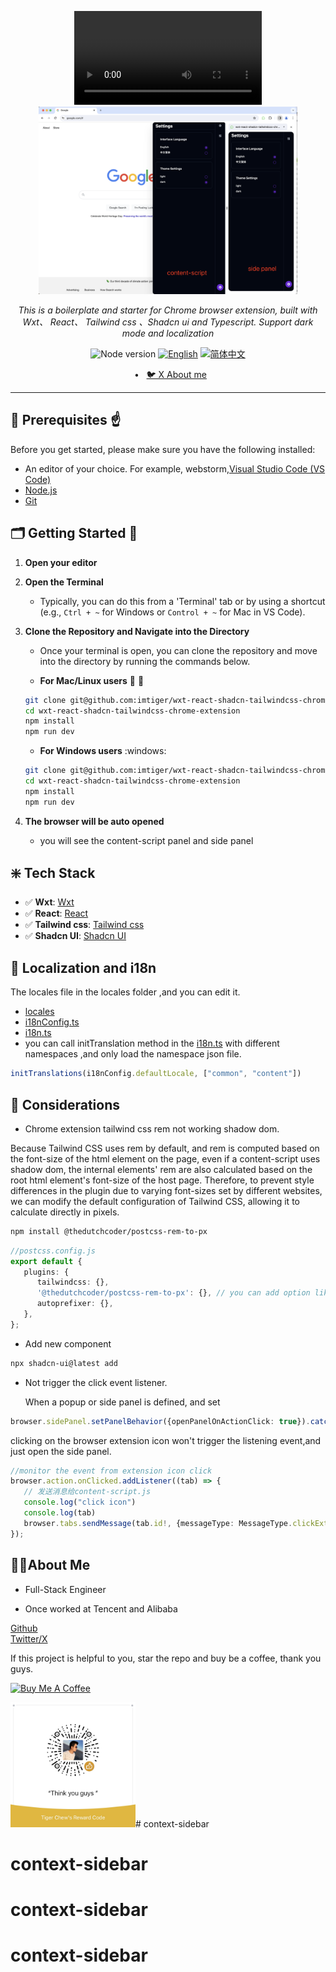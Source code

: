 <p align="center">
   <video src="demo/demo.mp4"></video>
  <img src="demo/demo.png" height="300" alt="AgentGPT Logo"/>
</p>
<p align="center">
  <em>This is a boilerplate and starter for Chrome browser extension, built with Wxt、 React、 Tailwind css 、Shadcn ui and Typescript.
Support dark mode and localization </em>
</p>
<p align="center">
    <img alt="Node version" src="https://img.shields.io/static/v1?label=node&message=%20%3E=18&logo=node.js&color=2334D058" />
      <a href="#"><img src="https://img.shields.io/badge/lang-English-blue.svg" alt="English"></a>
  <a href="#"><img src="https://img.shields.io/badge/lang-简体中文-red.svg" alt="简体中文"></a>
</p>

<p align="center">
<span>&nbsp;&nbsp;•&nbsp;&nbsp;</span>
<a href="https://twitter.com/imtigerchew" target="_blank">🐦 X About me</a>
</p>

---

## 🔐 Prerequisites :point_up:

Before you get started, please make sure you have the following installed:

- An editor of your choice. For example, webstorm,[Visual Studio Code (VS Code)](https://code.visualstudio.com/download)
- [Node.js](https://nodejs.org/en/download)
- [Git](https://git-scm.com/downloads)

## 🗂️ Getting Started :rocket:
1. **Open your editor**

2. **Open the Terminal** 
   - Typically, you can do this from a 'Terminal' tab or by using a shortcut
     (e.g., `Ctrl + ~` for Windows or `Control + ~` for Mac in VS Code).

3. **Clone the Repository and Navigate into the Directory** 
   - Once your terminal is open, you can clone the repository and move into the directory by running the commands below.

   - **For Mac/Linux users** :apple: :penguin:
   ```bash
   git clone git@github.com:imtiger/wxt-react-shadcn-tailwindcss-chrome-extension.git
   cd wxt-react-shadcn-tailwindcss-chrome-extension
   npm install
   npm run dev
   ```
   - **For Windows users** :windows:
   ```bash
   git clone git@github.com:imtiger/wxt-react-shadcn-tailwindcss-chrome-extension.git
   cd wxt-react-shadcn-tailwindcss-chrome-extension
   npm install
   npm run dev
   ```
4. **The browser will be auto opened**
   - you will see the content-script panel and side panel


## ❇️ Tech Stack

- ✅ **Wxt**: [Wxt](https://wxt.dev)
- ✅ **React**: [React](https://react.dev/)
- ✅ **Tailwind css**: [Tailwind css](https://tailwindcss.com)
- ✅ **Shadcn UI**: [Shadcn UI](https://ui.shadcn.com)

## 🚀 Localization and i18n 

The locales file in the locales folder ,and you can edit it.
- [locales](locales)
- [i18nConfig.ts](components/i18nConfig.ts)
- [i18n.ts](components/i18n.ts)
- you can call initTranslation method in the [i18n.ts](components/i18n.ts) with different namespaces ,and only load the namespace json file.
```typescript
initTranslations(i18nConfig.defaultLocale, ["common", "content"])
```

## 👀 Considerations
- Chrome extension tailwind css rem not working shadow dom.

Because Tailwind CSS uses rem by default, and rem is computed based on the font-size of the html element on the page, even if a content-script uses shadow dom, the internal elements' rem are also calculated based on the root html element's font-size of the host page. Therefore, to prevent style differences in the plugin due to varying font-sizes set by different websites, we can modify the default configuration of Tailwind CSS, allowing it to calculate directly in pixels.

```bash
npm install @thedutchcoder/postcss-rem-to-px
   ```
```typescript
//postcss.config.js
export default {
   plugins: {
      tailwindcss: {},
      '@thedutchcoder/postcss-rem-to-px': {}, // you can add option like the base font size
      autoprefixer: {},
   },    
};
```
- Add new component
```bash
npx shadcn-ui@latest add
```
- Not trigger the click event listener.

  When a popup or side panel is defined, and set
```typescript
browser.sidePanel.setPanelBehavior({openPanelOnActionClick: true}).catch((error: any) => console.error(error));
```
clicking on the browser extension icon won't trigger the listening event,and just open the side panel.
```typescript
//monitor the event from extension icon click
browser.action.onClicked.addListener((tab) => {
   // 发送消息给content-script.js
   console.log("click icon")
   console.log(tab)
   browser.tabs.sendMessage(tab.id!, {messageType: MessageType.clickExtIcon});
});
```

## 👨‍🚀About Me

- Full-Stack Engineer

- Once worked at Tencent and Alibaba

[Github](https://github.com/imtigerchew)  
[Twitter/X](https://twitter.com/imtigerchew)  

If this project is helpful to you, star the repo and buy be a coffee, thank you guys.

<a href="https://www.buymeacoffee.com/imtigerchew" target="_blank"><img src="https://cdn.buymeacoffee.com/buttons/v2/default-yellow.png" alt="Buy Me A Coffee" style="height: 41px !important;width: 174px !important;" ></a>

<img src="./public/zsm.jpg" alt="赞赏作者" style="height: 200px; width: 200px"># context-sidebar
# context-sidebar
# context-sidebar
# context-sidebar
